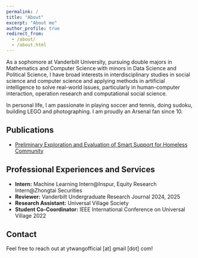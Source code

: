 ```yaml
---
permalink: /
title: "About"
excerpt: "About me"
author_profile: true
redirect_from: 
  - /about/
  - /about.html
---
```

As a sophomore at Vanderbilt University, pursuing double majors in Mathematics and Computer Science with minors in Data Science and Political Science, I have broad interests in interdisciplinary studies in social science and computer science and applying methods in artificial intelligence to solve real-world issues, particularly in human-computer interaction, operation research and computational social science. 

In personal life, I am passionate in playing soccer and tennis, doing sudoku, building LEGO and photographing. I am proudly an Arsenal fan since 10.


Publications
------
* [Preliminary Exploration and Evaluation of Smart Support for Homeless Community](https://ieeexplore.ieee.org/abstract/document/10185514) 



Professional Experiences and Services
------
* **Intern:** Machine Learning Intern@Inspur, Equity Research Intern@Zhongtai Securities
* **Reviewer:** Vanderbilt Undergraduate Research Journal 2024, 2025
* **Research Assistant:** Universal Village Society
* **Student Co-Coordinator:** IEEE International Conference on Universal Village 2022


Contact
------
Feel free to reach out at ytwangofficial [at] gmail [dot] com!
